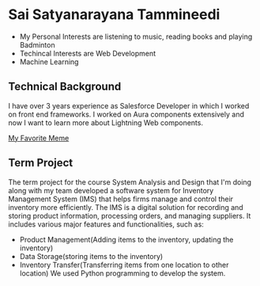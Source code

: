 # Sai Satyanarayana Tammineedi

  - My Personal Interests are listening to music, reading  books and 
playing Badminton
  - Techincal Interests are Web Development
  - Machine Learning
    
## Technical Background
I have over 3 years experience as Salesforce Developer in which I worked 
on front end frameworks. I worked on Aura components extensively and now I 
want to learn more about Lightning Web components.

[My Favorite 
Meme](https://i.pinimg.com/736x/4a/17/de/4a17de2149fefbb2146110c3d3a41db0.jpg)

## Term Project
The term project for the course System Analysis and Design that I'm doing along with my team developed a software system for Inventory Management System (IMS) that helps firms manage and control their inventory more efficiently. The IMS is a digital solution for recording and storing product information, processing orders, and managing suppliers. It includes various major features and functionalities, such as:
- Product Management(Adding items to the inventory, updating the inventory)
- Data Storage(storing items to the inventory)
- Inventory Transfer(Transferring items from one location to other location)
We used Python programming to develop the system.
